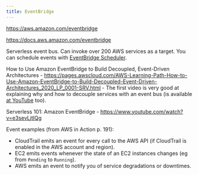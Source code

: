 ```yaml
---
title: EventBridge
---
```


https://aws.amazon.com/eventbridge

https://docs.aws.amazon.com/eventbridge

Serverless event bus. Can invoke over 200 AWS services as a target. You can schedule events with [EventBridge Scheduler](https://aws.amazon.com/eventbridge/scheduler/).

How to Use Amazon EventBridge to Build Decoupled, Event-Driven Architectures - https://pages.awscloud.com/AWS-Learning-Path-How-to-Use-Amazon-EventBridge-to-Build-Decoupled-Event-Driven-Architectures_2020_LP_0001-SRV.html - The first video is very good at explaining why and how to decouple services with an event bus (is available [at YouTube](https://www.youtube.com/watch?v=TXh5oU_yo9M) too).

Serverless 101: Amazon EventBridge - https://www.youtube.com/watch?v=e3sevLjtIQg

Event examples (from AWS in Action p. 191):

- CloudTrail emits an event for every call to the AWS API (if CloudTrail is enabled in the AWS account and region).
- EC2 emits events whenever the state of an EC2 instances changes (eg from `Pending` to `Running`).
- AWS emits an event to notify you of service degradations or downtimes.
